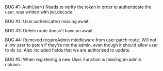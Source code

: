 BUG #1: AuthUser() Needs to verify the token in order to authenticate the user, was written with jwt.decode.

BUG #2: User.authenicate() missing await.

BUG #3: Delete route doesn't have an await.

BUG #4: Removed requireAdmin middleware from user patch route. Will not allow user to patch if they're not the admin, even though it should allow user to do so. Also included fields that we are authorized to update.

BUG #5: When registering a new User. Function is missing an admin column.
